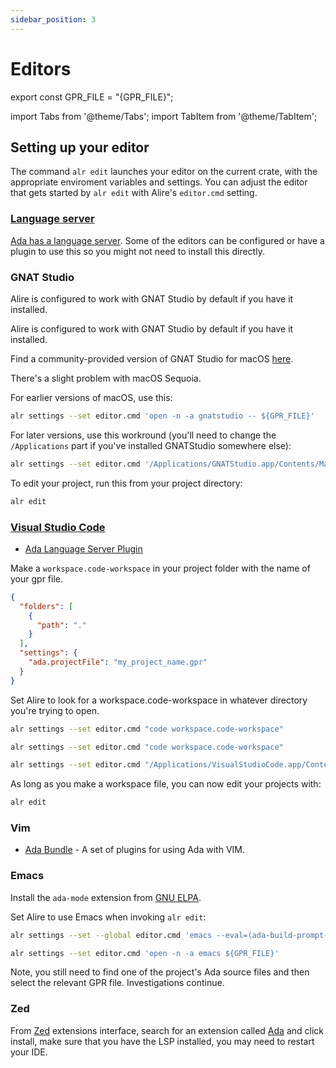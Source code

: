 ```yaml
---
sidebar_position: 3
---
```


# Editors

export const GPR_FILE = "{GPR_FILE}";

import Tabs from '@theme/Tabs';
import TabItem from '@theme/TabItem';

## Setting up your editor

The command `alr edit` launches your editor on the current crate, with the appropriate enviroment variables and settings.
You can adjust the editor that gets started by `alr edit` with Alire's
`editor.cmd` setting.

### [Language server](https://github.com/AdaCore/ada_language_server)

[Ada has a language server](https://github.com/AdaCore/ada_language_server).
Some of the editors can be configured or have a plugin to use this so you might
not need to install this directly.

### GNAT Studio

<Tabs groupId="operating-systems">
  <TabItem value="linux" label="Linux">

Alire is configured to work with GNAT Studio by default if you have it
installed.

  </TabItem>
  <TabItem value="win" label="Windows">

Alire is configured to work with GNAT Studio by default if you have it
installed.

  </TabItem>
  <TabItem value="mac" label="macOS">

Find a community-provided version of GNAT Studio for macOS [here](https://sourceforge.net/projects/gnuada/files/GNAT_GPL%20Mac%20OS%20X/2024-ventura/).

There's a slight problem with macOS Sequoia.

For earlier versions of macOS, use this:

```bash
alr settings --set editor.cmd 'open -n -a gnatstudio -- ${GPR_FILE}'
```

For later versions, use this workround (you'll need to change the `/Applications` part if you've installed GNATStudio somewhere else):

```bash
alr settings --set editor.cmd '/Applications/GNATStudio.app/Contents/MacOS/gnatstudio_launcher ${GPR_FILE}'
```

  </TabItem>
</Tabs>

To edit your project, run this from your project directory:

```bash
alr edit
```

### [Visual Studio Code](https://code.visualstudio.com)

- [Ada Language Server Plugin](https://marketplace.visualstudio.com/items?itemName=AdaCore.ada)

Make a `workspace.code-workspace` in your project folder with the name of your gpr file.

```json
{
  "folders": [
    {
      "path": "."
    }
  ],
  "settings": {
    "ada.projectFile": "my_project_name.gpr"
  }
}
```

Set Alire to look for a workspace.code-workspace in whatever directory you're
trying to open.

<Tabs groupId="operating-systems">
  <TabItem value="win" label="Windows">

```bash
alr settings --set editor.cmd "code workspace.code-workspace"
```

  </TabItem>
 <TabItem value="linux" label="Linux">

```bash
alr settings --set editor.cmd "code workspace.code-workspace"
```

  </TabItem>
  <TabItem value="mac" label="macOS">

```bash
alr settings --set editor.cmd "/Applications/VisualStudioCode.app/Contents/Resources/app/bin/code workspace.code-workspace"
```

  </TabItem>
</Tabs>

As long as you make a workspace file, you can now edit your projects with:

```bash
alr edit
```

### Vim

- [Ada Bundle](https://github.com/krischik/vim-ada) - A set of plugins for
  using Ada with VIM.

### Emacs

Install the `ada-mode` extension from [GNU ELPA](https://elpa.gnu.org/packages/ada-mode.html).

Set Alire to use Emacs when invoking `alr edit`:

<Tabs groupId="operating-systems">
  <TabItem value="linux" label="Linux">

```bash
alr settings --set --global editor.cmd 'emacs --eval=(ada-build-prompt-select-prj-file"${GPR_FILE}") ${GPR_FILE}'
```

  </TabItem>
  <TabItem value="mac" label="macOS">

```bash
alr settings --set editor.cmd 'open -n -a emacs ${GPR_FILE}'
```

Note, you still need to find one of the project's Ada source files and then select the relevant GPR file. Investigations continue.
</TabItem>
</Tabs>

### Zed

From [Zed](https://zed.dev) extensions interface, search for an extension called [Ada](https://github.com/wisn/zed-ada-language) and click install, make sure that you have the LSP installed, you may need to restart your IDE.
